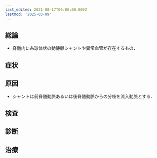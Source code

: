 ```yaml
---
last_edited: 2021-08-17T00:00:00.000Z
lastmod: '2025-03-09'
---
```





## 総論

- 脊髄内に糸球体状の動静脈シャントや異常血管が存在するもの．

## 症状

## 原因

- シャントは前脊髄動脈あるいは後脊髄動脈からの分枝を流入動脈とする．

## 検査

## 診断

## 治療
